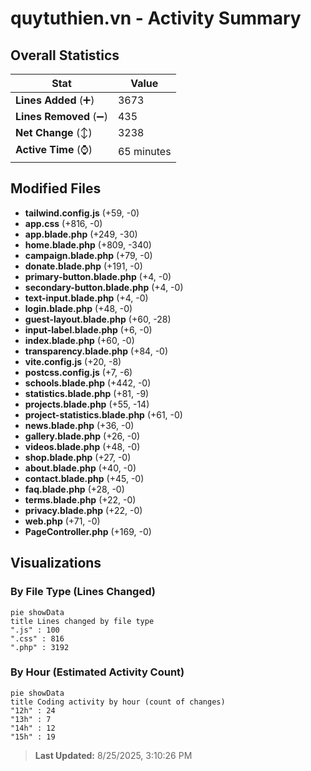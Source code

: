# quytuthien.vn - Activity Summary 

## Overall Statistics

| Stat                   | Value                                                             |
| ---------------------- | ----------------------------------------------------------------- |
| **Lines Added** (➕)   | 3673                                          |
| **Lines Removed** (➖) | 435                                        |
| **Net Change** (↕)    | 3238                |
| **Active Time** (⌚)   | 65 minutes |


## Modified Files
- **tailwind.config.js** (+59, -0)
- **app.css** (+816, -0)
- **app.blade.php** (+249, -30)
- **home.blade.php** (+809, -340)
- **campaign.blade.php** (+79, -0)
- **donate.blade.php** (+191, -0)
- **primary-button.blade.php** (+4, -0)
- **secondary-button.blade.php** (+4, -0)
- **text-input.blade.php** (+4, -0)
- **login.blade.php** (+48, -0)
- **guest-layout.blade.php** (+60, -28)
- **input-label.blade.php** (+6, -0)
- **index.blade.php** (+60, -0)
- **transparency.blade.php** (+84, -0)
- **vite.config.js** (+20, -8)
- **postcss.config.js** (+7, -6)
- **schools.blade.php** (+442, -0)
- **statistics.blade.php** (+81, -9)
- **projects.blade.php** (+55, -14)
- **project-statistics.blade.php** (+61, -0)
- **news.blade.php** (+36, -0)
- **gallery.blade.php** (+26, -0)
- **videos.blade.php** (+48, -0)
- **shop.blade.php** (+27, -0)
- **about.blade.php** (+40, -0)
- **contact.blade.php** (+45, -0)
- **faq.blade.php** (+28, -0)
- **terms.blade.php** (+22, -0)
- **privacy.blade.php** (+22, -0)
- **web.php** (+71, -0)
- **PageController.php** (+169, -0)

## Visualizations

### By File Type (Lines Changed)

```mermaid
pie showData
title Lines changed by file type
".js" : 100
".css" : 816
".php" : 3192
```

### By Hour (Estimated Activity Count)

```mermaid
pie showData
title Coding activity by hour (count of changes)
"12h" : 24
"13h" : 7
"14h" : 12
"15h" : 19
```


> **Last Updated:** 8/25/2025, 3:10:26 PM